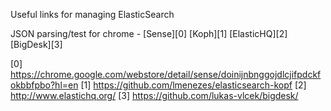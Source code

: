 Useful links for managing ElasticSearch

JSON parsing/test for chrome - [Sense][0]
[Koph][1]
[ElasticHQ][2]
[BigDesk][3]

[0] https://chrome.google.com/webstore/detail/sense/doinijnbnggojdlcjifpdckfokbbfpbo?hl=en
[1] https://github.com/lmenezes/elasticsearch-kopf
[2] http://www.elastichq.org/
[3] https://github.com/lukas-vlcek/bigdesk/

